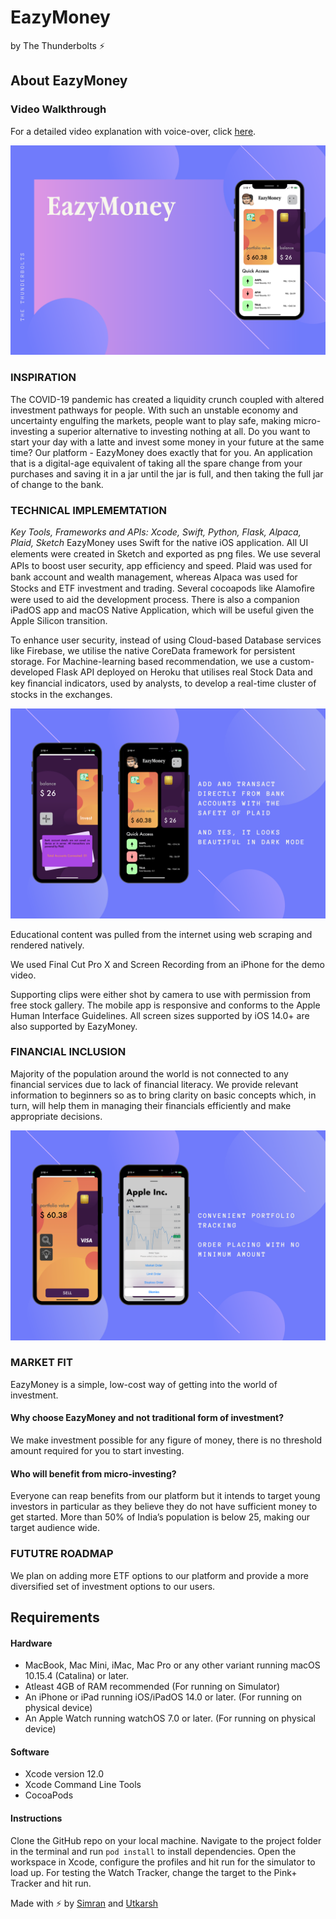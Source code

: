 # EazyMoney
by The Thunderbolts ⚡

## About EazyMoney

### Video Walkthrough

For a detailed video explanation with voice-over, click [here](https://youtu.be/dtqgcpZs0FE).

![Screenshot](https://github.com/simmsss/EazyMoney/blob/main/Screenshots/Overview.png?raw=true)

### INSPIRATION 
The COVID-19 pandemic has created a liquidity crunch coupled with altered investment pathways for people. With such an unstable economy and uncertainty engulfing the markets, people want to play safe, making micro-investing a superior alternative to investing nothing at all.
Do you want to start your day with a latte and invest some money in your future at the same time? Our platform - EazyMoney does exactly that for you. An application that is a digital-age equivalent of taking all the spare change from your purchases and saving it in a jar until the jar is full, and then taking the full jar of change to the bank.

### TECHNICAL IMPLEMEMTATION 
*Key Tools, Frameworks and APIs: Xcode, Swift, Python, Flask, Alpaca, Plaid, Sketch*
EazyMoney uses Swift for the native iOS application. All UI elements were created in Sketch and exported as png ﬁles. We use several APIs to boost user security, app efﬁciency and speed. Plaid was used for bank account and wealth management, whereas Alpaca was used for Stocks and ETF investment and trading. Several cocoapods like Alamoﬁre were used to aid the development process. There is also a companion iPadOS app and macOS Native Application, which will be useful given the Apple Silicon transition.

To enhance user security, instead of using Cloud-based Database services like Firebase, we utilise the native CoreData framework for persistent storage.
For Machine-learning based recommendation, we use a custom-developed Flask API deployed on Heroku that utilises real Stock Data and key ﬁnancial indicators, used by analysts, to develop a real-time cluster of stocks in the exchanges. 

![Screenshot](https://github.com/simmsss/EazyMoney/blob/main/Screenshots/Secure%20and%20Elegant.png?raw=true)

Educational content was pulled from the internet using web scraping and rendered natively.

We used Final Cut Pro X and Screen Recording from an iPhone for the demo video.

Supporting clips were either shot by camera to use with permission from free stock gallery. The mobile app is responsive and conforms to the Apple Human Interface Guidelines. All screen sizes supported by iOS 14.0+ are also supported by EazyMoney.

### FINANCIAL INCLUSION 
Majority of the population around the world is not connected to any financial services due to lack of financial literacy. We provide relevant information to beginners so as to bring clarity on basic concepts which, in turn, will help them in managing their financials efficiently and make appropriate decisions. 

![Screenshot](https://github.com/simmsss/EazyMoney/blob/main/Screenshots/Accessiblity%20and%20Portfolio%20Tracking.png?raw=true)

### MARKET FIT 
EazyMoney is a simple, low-cost way of getting into the world of investment. 

#### Why choose EazyMoney and not traditional form of investment?
We make investment possible for any figure of money, there is no threshold amount required for you to start investing. 

#### Who will benefit from micro-investing?
Everyone can reap benefits from our platform but it intends to target young investors in particular as they believe they do not have sufficient money to get started. More than 50% of India’s population is below 25, making our target audience wide. 

### FUTUTRE ROADMAP 
We plan on adding more ETF options to our platform and provide a more diversified set of investment options to our users. 

## Requirements

#### Hardware

* MacBook, Mac Mini, iMac, Mac Pro or any other variant running macOS 10.15.4 (Catalina) or later.
* Atleast 4GB of RAM recommended (For running on Simulator)
* An iPhone or iPad running iOS/iPadOS 14.0 or later. (For running on physical device)
* An Apple Watch running watchOS 7.0 or later. (For running on physical device)

#### Software

* Xcode version 12.0
* Xcode Command Line Tools
* CocoaPods

#### Instructions

Clone the GitHub repo on your local machine. Navigate to the project folder in the terminal and run `pod install` to install dependencies. Open the workspace in Xcode, configure the profiles and hit run for the simulator to load up. For testing the Watch Tracker, change the target to the Pink+ Tracker and hit run.

Made with ⚡ by [Simran](https://simmsss.github.io/) and [Utkarsh](https://skhiearth.github.io/)

